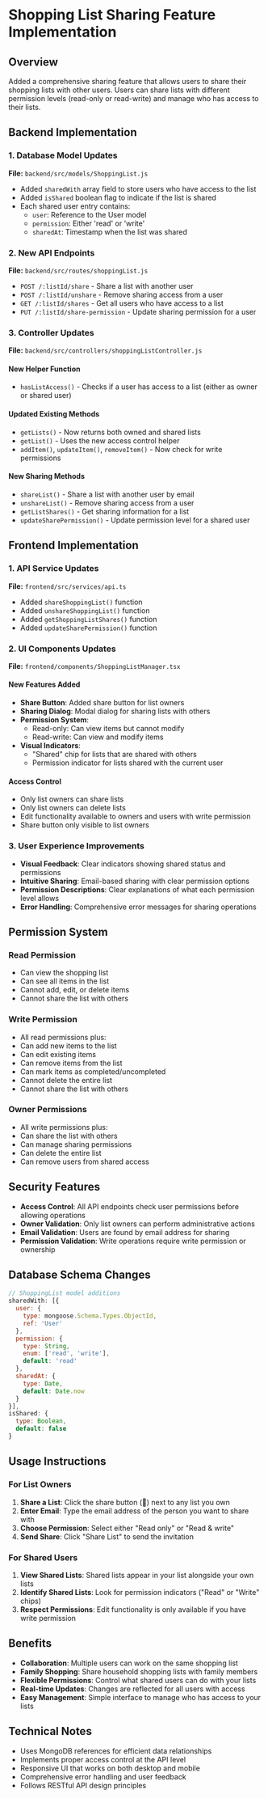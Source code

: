 # Shopping List Sharing Feature Implementation

## Overview
Added a comprehensive sharing feature that allows users to share their shopping lists with other users. Users can share lists with different permission levels (read-only or read-write) and manage who has access to their lists.

## Backend Implementation

### 1. Database Model Updates
**File:** `backend/src/models/ShoppingList.js`
- Added `sharedWith` array field to store users who have access to the list
- Added `isShared` boolean flag to indicate if the list is shared
- Each shared user entry contains:
  - `user`: Reference to the User model
  - `permission`: Either 'read' or 'write'
  - `sharedAt`: Timestamp when the list was shared

### 2. New API Endpoints
**File:** `backend/src/routes/shoppingList.js`
- `POST /:listId/share` - Share a list with another user
- `POST /:listId/unshare` - Remove sharing access from a user
- `GET /:listId/shares` - Get all users who have access to a list
- `PUT /:listId/share-permission` - Update sharing permission for a user

### 3. Controller Updates
**File:** `backend/src/controllers/shoppingListController.js`

#### New Helper Function
- `hasListAccess()` - Checks if a user has access to a list (either as owner or shared user)

#### Updated Existing Methods
- `getLists()` - Now returns both owned and shared lists
- `getList()` - Uses the new access control helper
- `addItem()`, `updateItem()`, `removeItem()` - Now check for write permissions

#### New Sharing Methods
- `shareList()` - Share a list with another user by email
- `unshareList()` - Remove sharing access from a user
- `getListShares()` - Get sharing information for a list
- `updateSharePermission()` - Update permission level for a shared user

## Frontend Implementation

### 1. API Service Updates
**File:** `frontend/src/services/api.ts`
- Added `shareShoppingList()` function
- Added `unshareShoppingList()` function
- Added `getShoppingListShares()` function
- Added `updateSharePermission()` function

### 2. UI Components Updates
**File:** `frontend/components/ShoppingListManager.tsx`

#### New Features Added
- **Share Button**: Added share button for list owners
- **Sharing Dialog**: Modal dialog for sharing lists with others
- **Permission System**: 
  - Read-only: Can view items but cannot modify
  - Read-write: Can view and modify items
- **Visual Indicators**: 
  - "Shared" chip for lists that are shared with others
  - Permission indicator for lists shared with the current user

#### Access Control
- Only list owners can share lists
- Only list owners can delete lists
- Edit functionality available to owners and users with write permission
- Share button only visible to list owners

### 3. User Experience Improvements
- **Visual Feedback**: Clear indicators showing shared status and permissions
- **Intuitive Sharing**: Email-based sharing with clear permission options
- **Permission Descriptions**: Clear explanations of what each permission level allows
- **Error Handling**: Comprehensive error messages for sharing operations

## Permission System

### Read Permission
- Can view the shopping list
- Can see all items in the list
- Cannot add, edit, or delete items
- Cannot share the list with others

### Write Permission
- All read permissions plus:
- Can add new items to the list
- Can edit existing items
- Can remove items from the list
- Can mark items as completed/uncompleted
- Cannot delete the entire list
- Cannot share the list with others

### Owner Permissions
- All write permissions plus:
- Can share the list with others
- Can manage sharing permissions
- Can delete the entire list
- Can remove users from shared access

## Security Features
- **Access Control**: All API endpoints check user permissions before allowing operations
- **Owner Validation**: Only list owners can perform administrative actions
- **Email Validation**: Users are found by email address for sharing
- **Permission Validation**: Write operations require write permission or ownership

## Database Schema Changes
```javascript
// ShoppingList model additions
sharedWith: [{
  user: {
    type: mongoose.Schema.Types.ObjectId,
    ref: 'User'
  },
  permission: {
    type: String,
    enum: ['read', 'write'],
    default: 'read'
  },
  sharedAt: {
    type: Date,
    default: Date.now
  }
}],
isShared: {
  type: Boolean,
  default: false
}
```

## Usage Instructions

### For List Owners
1. **Share a List**: Click the share button (🔗) next to any list you own
2. **Enter Email**: Type the email address of the person you want to share with
3. **Choose Permission**: Select either "Read only" or "Read & write"
4. **Send Share**: Click "Share List" to send the invitation

### For Shared Users
1. **View Shared Lists**: Shared lists appear in your list alongside your own lists
2. **Identify Shared Lists**: Look for permission indicators ("Read" or "Write" chips)
3. **Respect Permissions**: Edit functionality is only available if you have write permission

## Benefits
- **Collaboration**: Multiple users can work on the same shopping list
- **Family Shopping**: Share household shopping lists with family members
- **Flexible Permissions**: Control what shared users can do with your lists
- **Real-time Updates**: Changes are reflected for all users with access
- **Easy Management**: Simple interface to manage who has access to your lists

## Technical Notes
- Uses MongoDB references for efficient data relationships
- Implements proper access control at the API level
- Responsive UI that works on both desktop and mobile
- Comprehensive error handling and user feedback
- Follows RESTful API design principles